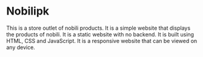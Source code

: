 # Nobilipk
This is a store outlet of nobili products. It is a simple website that displays the products of nobili. It is a static website with no backend. It is built using HTML, CSS and JavaScript. It is a responsive website that can be viewed on any device.